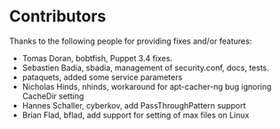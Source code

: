 # Contributors

Thanks to the following people for providing fixes and/or features:

* Tomas Doran, bobtfish, Puppet 3.4 fixes.
* Sebastien Badia, sbadia, management of security.conf, docs, tests.
* pataquets, added some service parameters
* Nicholas Hinds, nhinds, workaround for apt-cacher-ng bug ignoring CacheDir setting
* Hannes Schaller, cyberkov, add PassThroughPattern support
* Brian Flad, bflad, add support for setting of max files on Linux

